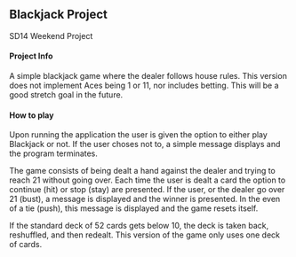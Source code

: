 ## Blackjack Project
SD14 Weekend Project

#### Project Info
A simple blackjack game where the dealer follows house rules.  This version does not
implement Aces being 1 or 11, nor includes betting.  This will be a good stretch goal in the future.


#### How to play
Upon running the application the user is given the option to either play Blackjack or not.  If the user
choses not to, a simple message displays and the program terminates.

The game consists of being dealt a hand against the dealer and trying to reach 21 without going over.  Each time the user
is dealt a card the option to continue (hit) or stop (stay) are presented.  If the user, or the dealer go over 21 (bust),
a message is displayed and the winner is presented.  In the even of a tie (push), this message is displayed and the game resets itself.

If the standard deck of 52 cards gets below 10, the deck is taken back, reshuffled, and then redealt.  This version of the game only uses
one deck of cards.